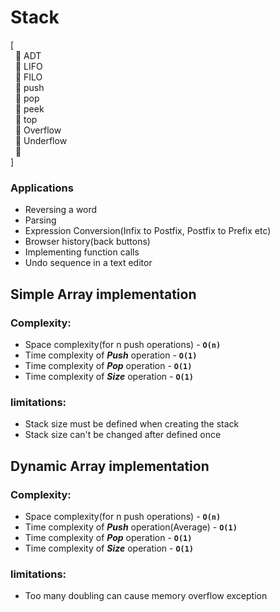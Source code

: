 # Stack
[ <br />
&nbsp; :diamond_shape_with_a_dot_inside: ADT <br />
&nbsp; :diamond_shape_with_a_dot_inside: LIFO <br />
&nbsp; :diamond_shape_with_a_dot_inside: FILO <br />
&nbsp; :diamond_shape_with_a_dot_inside: push <br />
&nbsp; :diamond_shape_with_a_dot_inside: pop <br />
&nbsp; :diamond_shape_with_a_dot_inside: peek <br />
&nbsp; :diamond_shape_with_a_dot_inside: top <br />
&nbsp; :diamond_shape_with_a_dot_inside: Overflow <br />
&nbsp; :diamond_shape_with_a_dot_inside: Underflow <br />
&nbsp; :diamond_shape_with_a_dot_inside:  <br />
]

### Applications
* Reversing a word
* Parsing
* Expression Conversion(Infix to Postfix, Postfix to Prefix etc)
* Browser history(back buttons)
* Implementing function calls
* Undo sequence in a text editor

## Simple Array implementation
### Complexity:
 - Space complexity(for n push operations) - **`O(n)`**
 - Time complexity of **_Push_** operation - **`O(1)`**
 - Time complexity of **_Pop_** operation - **`O(1)`**
 - Time complexity of **_Size_** operation - **`O(1)`**

### limitations:
 - Stack size must be defined when creating the stack
 - Stack size can't be changed after defined once

## Dynamic Array implementation
### Complexity:
 - Space complexity(for n push operations) - **`O(n)`**
 - Time complexity of **_Push_** operation(Average) - **`O(1)`**
 - Time complexity of **_Pop_** operation - **`O(1)`**
 - Time complexity of **_Size_** operation - **`O(1)`**

### limitations:
 - Too many doubling can cause memory overflow exception

